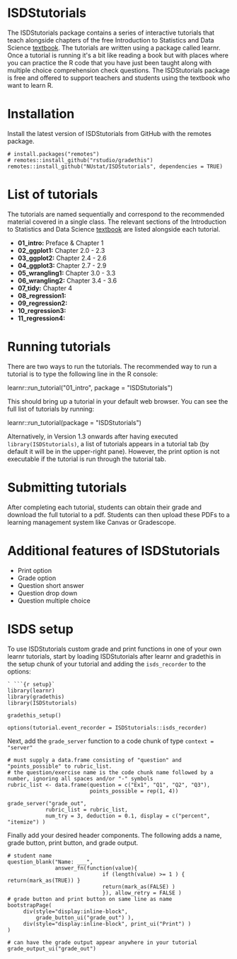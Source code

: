 # ISDStutorials

The ISDStutorials package contains a series of interactive tutorials that teach alongside chapters of the free Introduction to Statistics and Data Science [textbook](https://nustat.github.io/intro-stat-ds/). The tutorials are written using a package called learnr. Once a tutorial is running it's a bit like reading a book but with places where you can practice the R code that you have just been taught along with multiple choice comprehension check questions. The ISDStutorials package is free and offered to support teachers and students using the textbook who want to learn R.

# Installation

Install the latest version of ISDStutorials from GitHub with the remotes package.

```{r}
# install.packages("remotes")
# remotes::install_github("rstudio/gradethis")
remotes::install_github("NUstat/ISDStutorials", dependencies = TRUE)
```

# List of tutorials

The tutorials are named sequentially and correspond to the recommended material covered in a single class. The relevant sections of the Introduction to Statistics and Data Science [textbook](https://nustat.github.io/intro-stat-ds/) are listed alongside each tutorial.

- **01_intro:** Preface & Chapter 1
- **02_ggplot1:** Chapter 2.0 - 2.3
- **03_ggplot2:** Chapter 2.4 - 2.6
- **04_ggplot3:** Chapter 2.7 - 2.9
- **05_wrangling1:** Chapter 3.0 - 3.3
- **06_wrangling2:** Chapter 3.4 - 3.6
- **07_tidy:** Chapter 4
- **08_regression1:**
- **09_regression2:**
- **10_regression3:**
- **11_regression4:**

# Running tutorials

There are two ways to run the tutorials. The recommended way to run a tutorial is to type the following line in the R console:

learnr::run_tutorial("01_intro", package = "ISDStutorials")

This should bring up a tutorial in your default web browser. You can see the full list of tutorials by running:

learnr::run_tutorial(package = "ISDStutorials")

Alternatively, in Version 1.3 onwards after having executed `library(ISDStutorials)`, a list of tutorials appears in a tutorial tab (by default it will be in the upper-right pane). However, the print option is not executable if the tutorial is run through the tutorial tab.

# Submitting tutorials

After completing each tutorial, students can obtain their grade and download the full tutorial to a pdf. Students can then upload these PDFs to a learning management system like Canvas or Gradescope.

# Additional features of ISDStutorials

- Print option
- Grade option
- Question short answer
- Question drop down
- Question multiple choice

# ISDS setup

To use ISDStutorials custom grade and print functions in one of your own learnr tutorials, start by loading ISDStutorials after learnr and gradethis in the setup chunk of your tutorial and adding the `isds_recorder` to the options:

```{r setup}
` ```{r setup}`
library(learnr)
library(gradethis)
library(ISDStutorials)

gradethis_setup()

options(tutorial.event_recorder = ISDStutorials::isds_recorder)
```

Next, add the `grade_server` function to a code chunk of type `context = "server"`
```{r, context = "server"}
# must supply a data.frame consisting of "question" and "points_possible" to rubric_list.
# the question/exercise name is the code chunk name followed by a number, ignoring all spaces and/or "-" symbols
rubric_list <- data.frame(question = c("Ex1", "Q1", "Q2", "Q3"),
                          points_possible = rep(1, 4))

grade_server("grade_out", 
            rubric_list = rubric_list, 
            num_try = 3, deduction = 0.1, display = c("percent", "itemize") )
```

Finally add your desired header components. The following adds a name, grade button, print button, and grade output.
```{r isds-header}
# student name
question_blank("Name: ___",
               answer_fn(function(value){
                              if (length(value) >= 1 ) { return(mark_as(TRUE)) }
                              return(mark_as(FALSE) )
                              }), allow_retry = FALSE )
# grade button and print button on same line as name
bootstrapPage(
     div(style="display:inline-block",
         grade_button_ui("grade_out") ),
     div(style="display:inline-block", print_ui("Print") )
)

# can have the grade output appear anywhere in your tutorial
grade_output_ui("grade_out")
```
